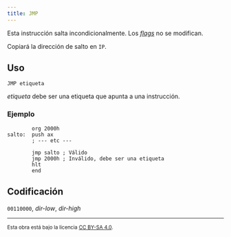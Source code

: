```yaml
---
title: JMP
---
```


Esta instrucción salta incondicionalmente. Los [_flags_](/docs/cpu/#flags) no se modifican.

Copiará la dirección de salto en `IP`.

## Uso

```vonsim
JMP etiqueta
```

_etiqueta_ debe ser una etiqueta que apunta a una instrucción.

### Ejemplo

```vonsim
        org 2000h
salto:  push ax
        ; --- etc ---

        jmp salto ; Válido
        jmp 2000h ; Inválido, debe ser una etiqueta
        hlt
        end
```

## Codificación

`00110000`, _dir-low_, _dir-high_

---

<small>Esta obra está bajo la licencia <a target="_blank" rel="license noopener noreferrer" href="http://creativecommons.org/licenses/by-sa/4.0/">CC BY-SA 4.0</a>.</small>
